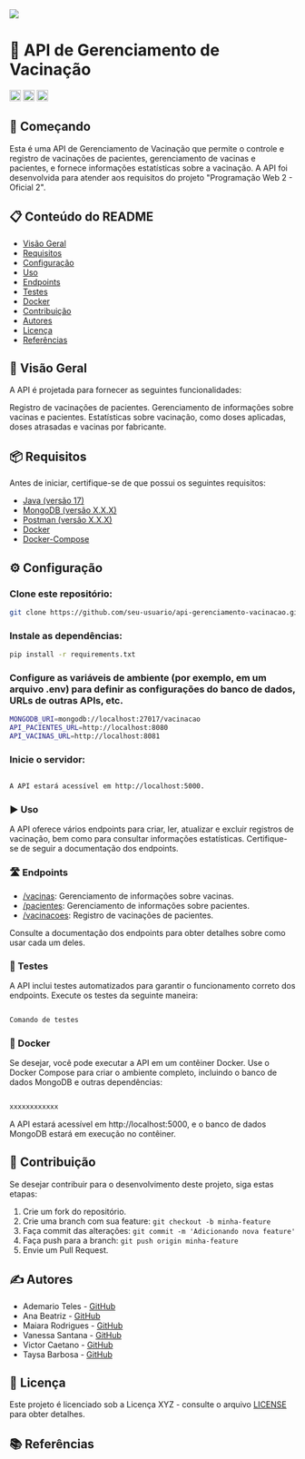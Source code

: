 <img src="http://img.shields.io/static/v1?label=STATUS&message=EM%20DESENVOLVIMENTO&color=GREEN&style=for-the-badge"/>
</p>

# 💉 API de Gerenciamento de Vacinação

<code><img height="20" src="https://img.shields.io/badge/Java-007396?style=for-the-badge&logo=java&logoColor=white"></code>
<code><img height="20" src="https://img.shields.io/badge/MongoDB-47A248?style=for-the-badge&logo=mongodb&logoColor=white"></code>
<code><img height="20" src="https://img.shields.io/badge/Postman-FF6C37?style=for-the-badge&logo=postman&logoColor=white"></code>

## 🚀 Começando

Esta é uma API de Gerenciamento de Vacinação que permite o controle e registro de vacinações de pacientes, gerenciamento de vacinas e pacientes, e fornece informações estatísticas sobre a vacinação. A API foi desenvolvida para atender aos requisitos do projeto "Programação Web 2 - Oficial 2".

## 📋 Conteúdo do README

- [Visão Geral](#visão-geral)
- [Requisitos](#requisitos)
- [Configuração](#configuração)
- [Uso](#uso)
- [Endpoints](#endpoints)
- [Testes](#testes)
- [Docker](#docker)
- [Contribuição](#contribuição)
- [Autores](#autores)
- [Licença](#licença)
- [Referências](#referências)

  
  
##  📝  Visão Geral

A API é projetada para fornecer as seguintes funcionalidades:

Registro de vacinações de pacientes.
Gerenciamento de informações sobre vacinas e pacientes.
Estatísticas sobre vacinação, como doses aplicadas, doses atrasadas e vacinas por fabricante.

## 📦 Requisitos

Antes de iniciar, certifique-se de que possui os seguintes requisitos:

- [Java (versão 17)](https://www.java.com/)
- [MongoDB (versão X.X.X)](https://www.mongodb.com/)
- [Postman (versão X.X.X)](https://www.postman.com/)
- [Docker](https://www.docker.com/)
- [Docker-Compose](https://www.docker.com/)


## ⚙️ Configuração


### Clone este repositório:

```bash
git clone https://github.com/seu-usuario/api-gerenciamento-vacinacao.git
```

### Instale as dependências:
```bash
pip install -r requirements.txt
```

###  Configure as variáveis de ambiente (por exemplo, em um arquivo .env) para definir as configurações do banco de dados, URLs de outras APIs, etc.

```bash
MONGODB_URI=mongodb://localhost:27017/vacinacao
API_PACIENTES_URL=http://localhost:8080
API_VACINAS_URL=http://localhost:8081
```

###  Inicie o servidor:

```bash

A API estará acessível em http://localhost:5000.
```

###  ▶️ Uso

A API oferece vários endpoints para criar, ler, atualizar e excluir registros de vacinação, bem como para consultar informações estatísticas. Certifique-se de seguir a documentação dos endpoints.

###  🛣️ Endpoints

- [/vacinas](#vacinas): Gerenciamento de informações sobre vacinas.
- [/pacientes](#pacientes): Gerenciamento de informações sobre pacientes.
- [/vacinacoes](#vacinacoes): Registro de vacinações de pacientes.


Consulte a documentação dos endpoints para obter detalhes sobre como usar cada um deles.

### 🧪 Testes
A API inclui testes automatizados para garantir o funcionamento correto dos endpoints. Execute os testes da seguinte maneira:

```bash

Comando de testes

```
###  🐳 Docker

Se desejar, você pode executar a API em um contêiner Docker. Use o Docker Compose para criar o ambiente completo, incluindo o banco de dados MongoDB e outras dependências:

```bash

xxxxxxxxxxxx

```

A API estará acessível em http://localhost:5000, e o banco de dados MongoDB estará em execução no contêiner.

## 🤝 Contribuição

Se desejar contribuir para o desenvolvimento deste projeto, siga estas etapas:

1. Crie um fork do repositório.
2. Crie uma branch com sua feature: `git checkout -b minha-feature`
3. Faça commit das alterações: `git commit -m 'Adicionando nova feature'`
4. Faça push para a branch: `git push origin minha-feature`
5. Envie um Pull Request.

## ✍️ Autores


- Ademario Teles - [GitHub](https://github.com/usuario1)
- Ana Beatriz  - [GitHub](https://github.com/usuario2)
- Maiara Rodrigues  - [GitHub](https://github.com/usuario3)
- Vanessa Santana  - [GitHub](https://github.com/usuario4)
- Victor Caetano - [GitHub](https://github.com/usuario5)
- Taysa Barbosa  - [GitHub](https://github.com/usuario6)


## 📄 Licença

Este projeto é licenciado sob a Licença XYZ - consulte o arquivo [LICENSE](LICENSE) para obter detalhes.

## 📚 Referências
